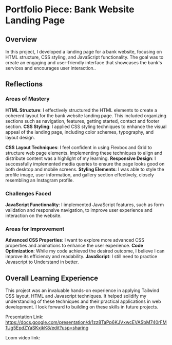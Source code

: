 # Portfolio Piece: Bank Website Landing Page

## Overview

In this project, I developed a landing page for a bank website, focusing on HTML structure, CSS styling, and JavaScript functionality. The goal was to create an engaging and user-friendly interface that showcases the bank's services and encourages user interaction..

## Reflections

### Areas of Mastery

**HTML Structure**: I effectively structured the HTML elements to create a coherent layout for the bank website landing page. This included organizing sections such as navigation, features, getting started, contact and footer section.
**CSS Styling**: I applied CSS styling techniques to enhance the visual appeal of the landing page, including color schemes, typography, and layout design.

**CSS Layout Techniques**: I feel confident in using Flexbox and Grid to structure web page elements. Implementing these techniques to align and distribute content was a highlight of my learning.
**Responsive Design**: I successfully implemented media queries to ensure the page looks good on both desktop and mobile screens.
**Styling Elements**: I was able to style the profile image, user information, and gallery section effectively, closely resembling an Instagram profile.

### Challenges Faced

**JavaScript Functionality**: I implemented JavaScript features, such as form validation and responsive navigation, to improve user experience and interaction on the website.

### Areas for Improvement

**Advanced CSS Properties**: I want to explore more advanced CSS properties and animations to enhance the user experience.
**Code Optimization**: While my code achieved the desired outcome, I believe I can improve its efficiency and readability.
**JavaScript**: I still need to practice Javascript to Understand in better.

## Overall Learning Experience

This project was an invaluable hands-on experience in applying Tailwind CSS layout, HTML and Javascript techniques. It helped solidify my understanding of these techniques and their practical applications in web development. I look forward to building on these skills in future projects.

Presentation Link:
https://docs.google.com/presentation/d/1zz8TaPp6KJVxwcEVASbM740rFM1Ug5EpdZYaSKxjkK8/edit?usp=sharing

Loom video link:
